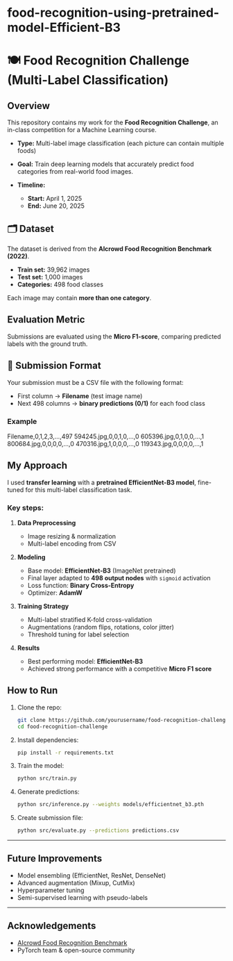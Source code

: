 # food-recognition-using-pretrained-model-Efficient-B3


# 🍽 Food Recognition Challenge (Multi-Label Classification)

##  Overview

This repository contains my work for the **Food Recognition Challenge**, an in-class competition for a Machine Learning course.

* **Type:** Multi-label image classification (each picture can contain multiple foods)
* **Goal:** Train deep learning models that accurately predict food categories from real-world food images.
* **Timeline:**

  * **Start:** April 1, 2025
  * **End:** June 20, 2025


## 🗂 Dataset

The dataset is derived from the **AIcrowd Food Recognition Benchmark (2022)**.

* **Train set:** 39,962 images
* **Test set:** 1,000 images
* **Categories:** 498 food classes

Each image may contain **more than one category**.



##  Evaluation Metric

Submissions are evaluated using the **Micro F1-score**, comparing predicted labels with the ground truth.



## 📄 Submission Format

Your submission must be a CSV file with the following format:

* First column → **Filename** (test image name)
* Next 498 columns → **binary predictions (0/1)** for each food class

### Example


Filename,0,1,2,3,...,497
594245.jpg,0,0,1,0,...,0
605396.jpg,0,1,0,0,...,1
800684.jpg,0,0,0,0,...,0
470316.jpg,1,0,0,0,...,0
119343.jpg,0,0,0,0,...,1



## My Approach

I used **transfer learning** with a **pretrained EfficientNet-B3 model**, fine-tuned for this multi-label classification task.

### Key steps:

1. **Data Preprocessing**

   * Image resizing & normalization
   * Multi-label encoding from CSV

2. **Modeling**

   * Base model: **EfficientNet-B3** (ImageNet pretrained)
   * Final layer adapted to **498 output nodes** with `sigmoid` activation
   * Loss function: **Binary Cross-Entropy**
   * Optimizer: **AdamW**

3. **Training Strategy**

   * Multi-label stratified K-fold cross-validation
   * Augmentations (random flips, rotations, color jitter)
   * Threshold tuning for label selection

4. **Results**

   * Best performing model: **EfficientNet-B3**
   * Achieved strong performance with a competitive **Micro F1 score**


##  How to Run

1. Clone the repo:

   ```bash
   git clone https://github.com/yourusername/food-recognition-challenge.git
   cd food-recognition-challenge
   ```

2. Install dependencies:

   ```bash
   pip install -r requirements.txt
   ```

3. Train the model:

   ```bash
   python src/train.py
   ```

4. Generate predictions:

   ```bash
   python src/inference.py --weights models/efficientnet_b3.pth
   ```

5. Create submission file:

   ```bash
   python src/evaluate.py --predictions predictions.csv
   ```

---

##  Future Improvements

* Model ensembling (EfficientNet, ResNet, DenseNet)
* Advanced augmentation (Mixup, CutMix)
* Hyperparameter tuning
* Semi-supervised learning with pseudo-labels

---

##  Acknowledgements

* [AIcrowd Food Recognition Benchmark](https://www.aicrowd.com/challenges/food-recognition-benchmark)
* PyTorch team & open-source community

